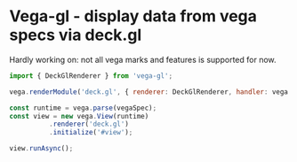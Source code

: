 # Vega-gl - display data from vega specs via deck.gl

Hardly working on: not all vega marks and features is supported for now.

```js
import { DeckGlRenderer } from 'vega-gl';

vega.renderModule('deck.gl', { renderer: DeckGlRenderer, handler: vega.CanvasHandler });

const runtime = vega.parse(vegaSpec);
const view = new vega.View(runtime)
          .renderer('deck.gl')
          .initialize('#view');

view.runAsync();
```